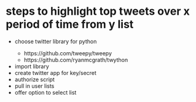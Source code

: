 <h1>steps to highlight top tweets over x period of time from y list</h1>
<ul>
  <li>choose twitter library for python</li>
    <ul>
      <li>https://github.com/tweepy/tweepy</li>
      <li>https://github.com/ryanmcgrath/twython</li>
    </ul>
  <li>import library</li>
  <li>create twitter app for key/secret</li>
  <li>authorize script</li>
  <li>pull in user lists</li>
  <li>offer option to select list</li>
</ul>  